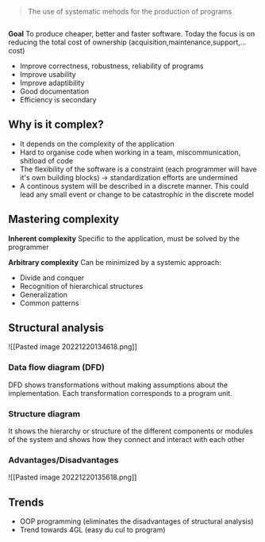 
> The use of systematic mehods for the production of programs

```toc
```

**Goal**
To produce cheaper, better and faster software. Today the focus is on reducing the total cost of ownership (acquisition,maintenance,support,... cost)
- Improve correctness, robustness, reliability of programs
- Improve usability
- Improve adaptibility
- Good documentation
- Efficiency is secondary

## Why is it complex?

- It depends on the complexity of the application
- Hard to organise code when working in a team, miscommunication, shitload of code
- The flexibility of the software is a constraint (each programmer will have it's own building blocks) $\rightarrow$ standardization efforts are undermined
- A continous system will be described in a discrete manner. This could lead any small event or change to be catastrophic in the discrete model

## Mastering complexity

**Inherent complexity**
Specific to the application, must be solved by the programmer

**Arbitrary complexity**
Can be minimized by a systemic approach:
- Divide and conquer
- Recognition of hierarchical structures
- Generalization
- Common patterns

## Structural analysis

![[Pasted image 20221220134618.png]]

### Data flow diagram (DFD)
DFD shows transformations without making assumptions about the implementation. Each transformation corresponds to a program unit.

### Structure diagram
It shows the hierarchy or structure of the different components or modules of the system and shows how they connect and interact with each other

### Advantages/Disadvantages
![[Pasted image 20221220135618.png]]

## Trends
- OOP programming (eliminates the disadvantages of structural analysis)
- Trend towards 4GL (easy du cul to program)